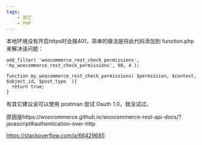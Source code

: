 ```yaml
---
tags:
    - 其它
    - PHP
---
```


本地环境没有开启https时会报401，简单的做法是将此代码添加到 function.php 来解决该问题：

```
add_filter( 'woocommerce_rest_check_permissions', 'my_woocommerce_rest_check_permissions', 90, 4 );

function my_woocommerce_rest_check_permissions( $permission, $context, $object_id, $post_type  ){
  return true;
}
```

有其它建议说可以使用 postman 尝试 Oauth 1.0，我没试过。

原因是https://woocommerce.github.io/woocommerce-rest-api-docs/?javascript#authentication-over-http



https://stackoverflow.com/a/66429685